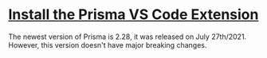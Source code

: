 # [Install the Prisma VS Code Extension](https://egghead.io/lessons/prisma-install-the-prisma-vs-code-extension)

<TimeStamp start="0:19" end="0:26">
The newest version of Prisma is 2.28, it was released on July 27th/2021. However, this version doesn't have major breaking changes. 
</TimeStamp>
